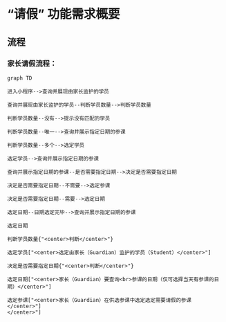 # “请假” 功能需求概要

## 流程

### 家长请假流程：

```mermaid
graph TD

进入小程序-->查询并展现由家长监护的学员

查询并展现由家长监护的学员--判断学员数量-->判断学员数量

判断学员数量--没有-->提示没有匹配的学员

判断学员数量--唯一-->查询并展示指定日期的参课

判断学员数量--多个-->选定学员

选定学员-->查询并展示指定日期的参课

查询并展示指定日期的参课--是否需要指定日期-->决定是否需要指定日期

决定是否需要指定日期--不需要-->选定参课

决定是否需要指定日期--需要-->选定日期

选定日期--日期选定完毕-->查询并展示指定日期的参课

选定日期

判断学员数量{"<center>判断</center>"}

选定学员["<center>选定由家长（Guardian）监护的学员（Student）</center>"]

决定是否需要指定日期{"<center>判断</center>"}

选定日期["<center>家长（Guardian）要查询<br>参课的日期（仅可选择当天有参课的日期）</center>"]

选定参课["<center>家长（Guardian）在供选参课中选定选定需要请假的参课</center>"]
</center>"]

```
<!--stackedit_data:
eyJoaXN0b3J5IjpbLTgzMDcwNDYzMSwtMTU0OTU1NzYyMCwxMz
Q3MTg3NzQ2LDMxNDc5Nzk1NSwtNTI5NTgyMjQsMTEwMjM2OTUz
LDg0MjQwNTAwNiwxOTQ5ODk1MTUzLC0zOTM0Njc1OTIsLTEyOD
gyMTI2MTMsMTk2OTU3ODQ2MSwtMjEwOTQ3MzYzMiw2NTM4NzY2
MSwyMzY4NDM0MywyMTAzOTIzMzIyLDgzMjU1ODQ5NCwtMTMwMD
IwOTk1NCw3MzA5OTgxMTZdfQ==
-->